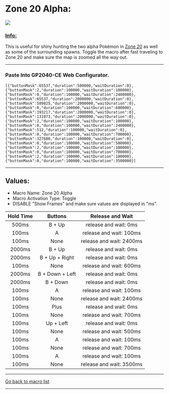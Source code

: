 # Zone 20 Alpha:

<img src="/Macro-Images/Zone_20_Alpha.gif" />

### <ins>Info:</ins>
This is useful for shiny hunting the two alpha Pokémon in [Zone 20](https://www.serebii.net/pokearth/lumiosecity/wildzone20.shtml) as well as some of the surrounding spawns. Toggle the macro after fast traveling to Zone 20 and make sure the map is zoomed all the way out.

----

### Paste Into GP2040-CE Web Configurator.
```
[{"buttonMask":65537,"duration":500000,"waitDuration":0},{"buttonMask":2,"duration":100000,"waitDuration":100000},{"buttonMask":0,"duration":100000,"waitDuration":2400000},{"buttonMask":65537,"duration":2000000,"waitDuration":0},{"buttonMask":589825,"duration":2000000,"waitDuration":0},{"buttonMask":0,"duration":100000,"waitDuration":600000},{"buttonMask":393217,"duration":2000000,"waitDuration":0},{"buttonMask":131073,"duration":2000000,"waitDuration":0},{"buttonMask":2,"duration":100000,"waitDuration":100000},{"buttonMask":0,"duration":100000,"waitDuration":2400000},{"buttonMask":512,"duration":100000,"waitDuration":0},{"buttonMask":0,"duration":100000,"waitDuration":700000},{"buttonMask":327680,"duration":100000,"waitDuration":0},{"buttonMask":0,"duration":100000,"waitDuration":500000},{"buttonMask":2,"duration":100000,"waitDuration":100000},{"buttonMask":0,"duration":100000,"waitDuration":700000},{"buttonMask":2,"duration":100000,"waitDuration":100000},{"buttonMask":0,"duration":100000,"waitDuration":3500000}]
```

----

## Values:

* Macro Name: Zone 20 Alpha
* Macro Activation Type: Toggle
* DISABLE "Show Frames" and make sure values are displayed in "ms".

| Hold Time | Buttons | Release and Wait |
| :---: | :---: | :---: |
| 500ms  | B + Up          | release and wait: 0ms    |
| 100ms  | A               | release and wait: 100ms  |
| 100ms  | None            | release and wait: 2400ms |
| 2000ms | B + Up          | release and wait: 0ms    |
| 2000ms | B + Up + Right  | release and wait: 0ms    |
| 100ms  | None            | release and wait: 600ms  |
| 2000ms | B + Down + Left | release and wait: 0ms    |
| 2000ms | B + Down        | release and wait: 0ms    |
| 100ms  | A               | release and wait: 100ms  |
| 100ms  | None            | release and wait: 2400ms |
| 100ms  | Plus            | release and wait: 0ms    |
| 100ms  | None            | release and wait: 700ms  |
| 100ms  | Up + Left       | release and wait: 0ms    |
| 100ms  | None            | release and wait: 500ms  |
| 100ms  | A               | release and wait: 100ms  |
| 100ms  | None            | release and wait: 700ms  |
| 100ms  | A               | release and wait: 100ms  |
| 100ms  | None            | release and wait: 3500ms |

----

[Go back to macro list](https://github.com/OngoGablogian/Legends_Z-A_Macros/tree/main?tab=readme-ov-file#included-macros)

----
